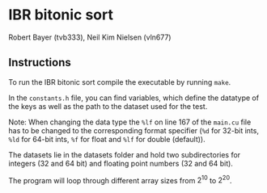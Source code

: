 # IBR bitonic sort
Robert Bayer (tvb333), Neil Kim Nielsen (vln677)

## Instructions
To run the IBR bitonic sort compile the executable by running ```make```.

In the ```constants.h``` file, you can find variables, which define the datatype of the keys as well as the path to the dataset used for the test.

Note: When changing the data type the ```%lf``` on line 167 of the ```main.cu``` file has to be changed to the corresponding format specifier (```%d``` for 32-bit ints, ```%ld``` for 64-bit ints, ```%f``` for float and ```%lf``` for double (default)).

The datasets lie in the datasets folder and hold two subdirectories for integers (32 and 64 bit) and floating point numbers (32 and 64 bit).

The program will loop through different array sizes from $2^{10}$ to $2^{20}$.